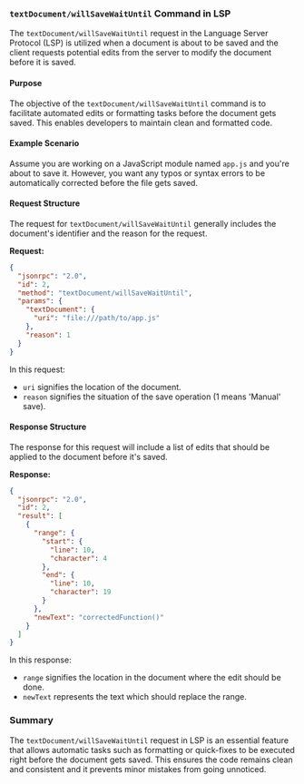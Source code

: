 ### `textDocument/willSaveWaitUntil` Command in LSP

The `textDocument/willSaveWaitUntil` request in the Language Server Protocol (LSP) is utilized when a document is about to be saved and the client requests potential edits from the server to modify the document before it is saved.

#### Purpose

The objective of the `textDocument/willSaveWaitUntil` command is to facilitate automated edits or formatting tasks before the document gets saved. This enables developers to maintain clean and formatted code.

#### Example Scenario

Assume you are working on a JavaScript module named `app.js` and you're about to save it. However, you want any typos or syntax errors to be automatically corrected before the file gets saved.

#### Request Structure

The request for `textDocument/willSaveWaitUntil` generally includes the document's identifier and the reason for the request.

**Request:**

```json
{
  "jsonrpc": "2.0",
  "id": 2,
  "method": "textDocument/willSaveWaitUntil",
  "params": {
    "textDocument": {
      "uri": "file:///path/to/app.js"
    },
    "reason": 1
  }
}
```

In this request:
- `uri` signifies the location of the document.
- `reason` signifies the situation of the save operation (1 means 'Manual' save).

#### Response Structure

The response for this request will include a list of edits that should be applied to the document before it's saved.

**Response:**

```json
{
  "jsonrpc": "2.0",
  "id": 2,
  "result": [
    {
      "range": {
        "start": {
          "line": 10,
          "character": 4
        },
        "end": {
          "line": 10,
          "character": 19
        }
      },
      "newText": "correctedFunction()"
    }
  ]
}
```

In this response:
- `range` signifies the location in the document where the edit should be done.
- `newText` represents the text which should replace the range.

### Summary

The `textDocument/willSaveWaitUntil` request in LSP is an essential feature that allows automatic tasks such as formatting or quick-fixes to be executed right before the document gets saved. This ensures the code remains clean and consistent and it prevents minor mistakes from going unnoticed.